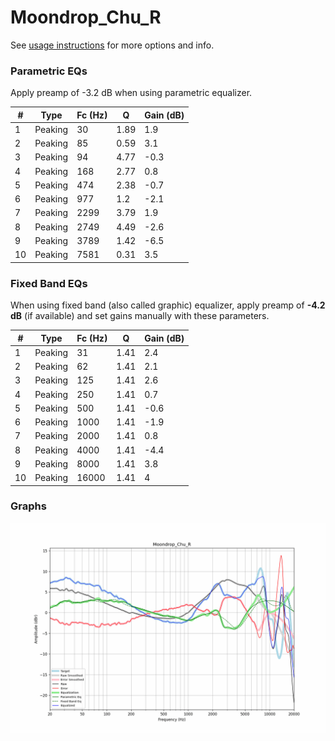 # Moondrop_Chu_R
See [usage instructions](https://github.com/jaakkopasanen/AutoEq#usage) for more options and info.

### Parametric EQs
Apply preamp of -3.2 dB when using parametric equalizer.

|   # | Type    |   Fc (Hz) |    Q |   Gain (dB) |
|-----|---------|-----------|------|-------------|
|   1 | Peaking |        30 | 1.89 |         1.9 |
|   2 | Peaking |        85 | 0.59 |         3.1 |
|   3 | Peaking |        94 | 4.77 |        -0.3 |
|   4 | Peaking |       168 | 2.77 |         0.8 |
|   5 | Peaking |       474 | 2.38 |        -0.7 |
|   6 | Peaking |       977 | 1.2  |        -2.1 |
|   7 | Peaking |      2299 | 3.79 |         1.9 |
|   8 | Peaking |      2749 | 4.49 |        -2.6 |
|   9 | Peaking |      3789 | 1.42 |        -6.5 |
|  10 | Peaking |      7581 | 0.31 |         3.5 |

### Fixed Band EQs
When using fixed band (also called graphic) equalizer, apply preamp of **-4.2 dB** (if available) and set gains manually with these parameters.

|   # | Type    |   Fc (Hz) |    Q |   Gain (dB) |
|-----|---------|-----------|------|-------------|
|   1 | Peaking |        31 | 1.41 |         2.4 |
|   2 | Peaking |        62 | 1.41 |         2.1 |
|   3 | Peaking |       125 | 1.41 |         2.6 |
|   4 | Peaking |       250 | 1.41 |         0.7 |
|   5 | Peaking |       500 | 1.41 |        -0.6 |
|   6 | Peaking |      1000 | 1.41 |        -1.9 |
|   7 | Peaking |      2000 | 1.41 |         0.8 |
|   8 | Peaking |      4000 | 1.41 |        -4.4 |
|   9 | Peaking |      8000 | 1.41 |         3.8 |
|  10 | Peaking |     16000 | 1.41 |         4   |

### Graphs
![](./Moondrop_Chu_R.png)
